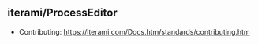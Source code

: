 iterami/ProcessEditor
---------------------

* Contributing: https://iterami.com/Docs.htm/standards/contributing.htm

